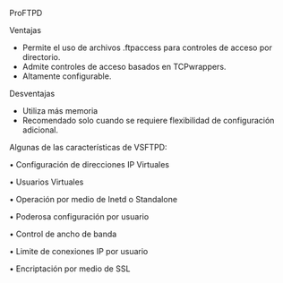 
ProFTPD

Ventajas

* Permite el uso de archivos .ftpaccess para controles de acceso por directorio.
* Admite controles de acceso basados ​​en TCPwrappers.
* Altamente configurable.

Desventajas

* Utiliza más memoria
* Recomendado solo cuando se requiere flexibilidad de configuración adicional.


Algunas de las características de VSFTPD:

• Configuración de direcciones IP Virtuales

• Usuarios Virtuales

• Operación por medio de Inetd o Standalone

• Poderosa configuración por usuario

• Control de ancho de banda

• Limite de conexiones IP por usuario

• Encriptación por medio de SSL

